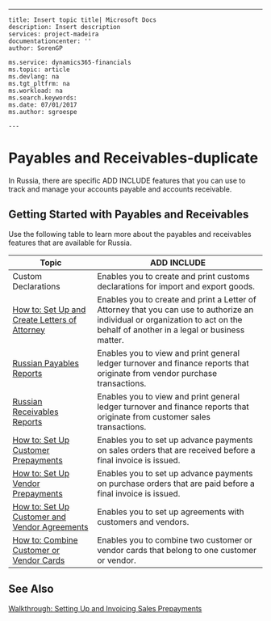 ---
    title: Insert topic title| Microsoft Docs
    description: Insert description
    services: project-madeira
    documentationcenter: ''
    author: SorenGP

    ms.service: dynamics365-financials
    ms.topic: article
    ms.devlang: na
    ms.tgt_pltfrm: na
    ms.workload: na
    ms.search.keywords:
    ms.date: 07/01/2017
    ms.author: sgroespe

    ---
# Payables and Receivables-duplicate
In Russia, there are specific ADD INCLUDE<!--[!INCLUDE[navnow](../../includes/navnow_md.md)]--> features that you can use to track and manage your accounts payable and accounts receivable.  
  
## Getting Started with Payables and Receivables  
 Use the following table to learn more about the payables and receivables features that are available for Russia.  
  
|Topic|ADD INCLUDE<!--[!INCLUDE[bp_tabledescription](../../includes/bp_tabledescription_md.md)]-->|  
|-----------|---------------------------------------|  
|Custom Declarations|Enables you to create and print customs declarations for import and export goods.|  
|[How to: Set Up and Create Letters of Attorney](../FullExperience/how-to-set-up-and-create-letters-of-attorney.md)|Enables you to create and print a Letter of Attorney that you can use to authorize an individual or organization to act on the behalf of another in a legal or business matter.|  
|[Russian Payables Reports](../FullExperience/russian-payables-reports.md)|Enables you to view and print general ledger turnover and finance reports that originate from vendor purchase transactions.|  
|[Russian Receivables Reports](../FullExperience/russian-receivables-reports.md)|Enables you to view and print general ledger turnover and finance reports that originate from customer sales transactions.|  
|[How to: Set Up Customer Prepayments](../FullExperience/how-to-set-up-customer-prepayments.md)|Enables you to set up advance payments on sales orders that are received before a final invoice is issued.|  
|[How to: Set Up Vendor Prepayments](../FullExperience/how-to-set-up-vendor-prepayments.md)|Enables you to set up advance payments on purchase orders that are paid before a final invoice is issued.|  
|[How to: Set Up Customer and Vendor Agreements](../FullExperience/how-to-set-up-customer-and-vendor-agreements.md)|Enables you to set up agreements with customers and vendors.|  
|[How to: Combine Customer or Vendor Cards](../FullExperience/how-to-combine-customer-or-vendor-cards.md)|Enables you to combine two customer or vendor cards that belong to one customer or vendor.|  
  
## See Also  
 [Walkthrough: Setting Up and Invoicing Sales Prepayments](../FullExperience/walkthrough-setting-up-and-invoicing-sales-prepayments.md)